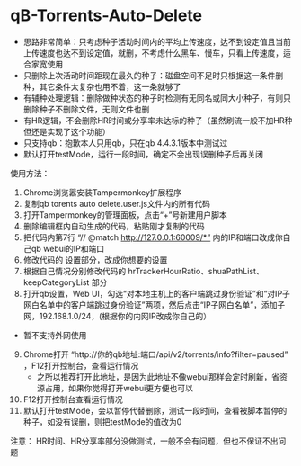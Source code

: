 # qB-Torrents-Auto-Delete

- 思路非常简单：只考虑种子活动时间内的平均上传速度，达不到设定值且当前上传速度也达不到设定值，就删，不考虑什么黑车、慢车，只看上传速度，适合家宽使用
- 只删除上次活动时间距现在最久的种子：磁盘空间不足时只根据这一条件删种，其它条件太复杂也用不着，这一条就够了
- 有辅种处理逻辑：删除做种状态的种子时检测有无同名或同大小种子，有则只删除种子不删除文件，无则文件也删
- 有HR逻辑，不会删除HR时间或分享率未达标的种子（虽然刷流一般不加HR种但还是实现了这个功能）
- 只支持qb：抱歉本人只用qb，只在qb 4.4.3.1版本中测试过
- 默认打开testMode，运行一段时间，确定不会出现误删种子后再关闭


使用方法：
1. Chrome浏览嚣安装Tampermonkey扩展程序
2. 复制qb torents auto delete.user.js文件内的所有代码
3. 打开Tampermonkey的管理面板，点击“+”号新建用户脚本
4. 删除编辑框内自动生成的代码，粘贴刚才复制的代码
5. 把代码内第7行 “// @match        http://127.0.0.1:60009/*” 内的IP和端口改成你自己qb webui的IP和端口
6. 修改代码的 设置部分，改成你想要的设置
7. 根据自己情况分别修改代码的 hrTrackerHourRatio、shuaPathList、keepCategoryList 部分
8. 打开qb设置，Web UI，勾选“对本地主机上的客户端跳过身份验证”和“对IP子网白名单中的客户端跳过身份验证”两项，然后点击“IP子网白名单”，添加子网，192.168.1.0/24，(根据你的内网IP改成你自己的）
- 暂不支持外网使用
9. Chrome打开 “http://你的qb地址:端口/api/v2/torrents/info?filter=paused” ，F12打开控制台，查看运行情况
   - 之所以推荐打开此地址，是因为此地址不像webui那样会定时刷新，省资源占用，如果你觉得打开webui更方便也可以
10. F12打开控制台查看运行情况
11. 默认打开testMode，会以暂停代替删除，测试一段时间，查看被脚本暂停的种子，如没有误删，则把testMode的值改为0

注意：
HR时间、HR分享率部分没做测试，一般不会有问题，但也不保证不出问题
